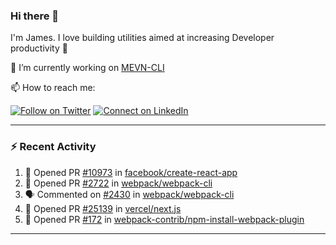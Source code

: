### Hi there 👋

I'm James. I love building utilities aimed at increasing Developer productivity :raised_hands: 

🔭 I’m currently working on [MEVN-CLI](https://github.com/madlabsinc/mevn-cli)

📫 How to reach me:

[![Follow on Twitter](https://img.shields.io/badge/--twitter?label=Twitter&logo=Twitter&style=social)](https://twitter.com/james_madhacks) [![Connect on LinkedIn](https://img.shields.io/badge/--linkedin?label=LinkedIn&logo=LinkedIn&style=social)](https://www.linkedin.com/in/jamesgeorge007)

---

### :zap: Recent Activity

<!--START_SECTION:activity-->
1. 💪 Opened PR [#10973](https://github.com/facebook/create-react-app/pull/10973) in [facebook/create-react-app](https://github.com/facebook/create-react-app)
2. 💪 Opened PR [#2722](https://github.com/webpack/webpack-cli/pull/2722) in [webpack/webpack-cli](https://github.com/webpack/webpack-cli)
3. 🗣 Commented on [#2430](https://github.com/webpack/webpack-cli/issues/2430) in [webpack/webpack-cli](https://github.com/webpack/webpack-cli)
4. 💪 Opened PR [#25139](https://github.com/vercel/next.js/pull/25139) in [vercel/next.js](https://github.com/vercel/next.js)
5. 💪 Opened PR [#172](https://github.com/webpack-contrib/npm-install-webpack-plugin/pull/172) in [webpack-contrib/npm-install-webpack-plugin](https://github.com/webpack-contrib/npm-install-webpack-plugin)
<!--END_SECTION:activity-->

---

<!--
**jamesgeorge007/jamesgeorge007** is a ✨ _special_ ✨ repository because its `README.md` (this file) appears on your GitHub profile.

Here are some ideas to get you started:

- 🌱 I’m currently learning ...
- 👯 I’m looking to collaborate on ...
- 🤔 I’m looking for help with ...
- 💬 Ask me about ...
- 😄 Pronouns: ...
- ⚡ Fun fact: ...
-->
